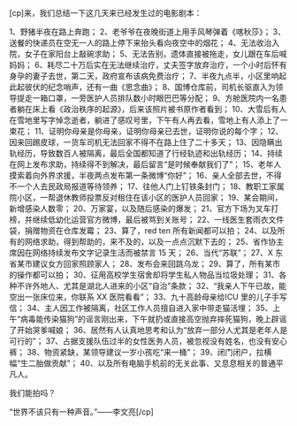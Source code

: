 [cp]来，我们总结一下这几天来已经发生过的电影剧本：

1、野猪半夜在路上奔跑；
2、老爷爷在夜晚街道上用手风琴弹着《喀秋莎》；
3、送餐的快递员在空无一人的路上停下来抬头看向夜空中的烟花；
4、无法收治入院，女子在家阳台上敲碗求助；
5、无法告别，遗体直接被拖走，女儿跟在车后喊妈妈；
6、耗尽二十万后实在无法继续治疗，丈夫签字放弃治疗，一个小时后怀有身孕的妻子去世，第二天，政府宣布该病免费治疗；
7、半夜九点半，小区里响起此起彼伏的纪念哨声，还有一曲《思念曲》；
8、国博仓库前，司机长驱直入为领导提走一箱口罩，一旁医护人员排队数小时眼巴巴等分配；
9、方舱医院内一名患者躺在床上看《政治秩序的起源》，后来该照片被书原作者看到；
10、大雪后有人在雪地里写字悼念逝者，躺进了感叹号里，下午有人再去看，雪地上有人添上了一束花；
11、证明你母亲是你母亲，证明你母亲已去世，证明你说的每个字；
12、因来回踢皮球，一货车司机无法回家不得不在路上住了二十多天；
13、因隐瞒出轨经历，导致数百人被隔离，最后全国都知道了行经轨迹和出轨经历；
14、持续在网上发布求助，持续得不到解决，最后留言“是时候奉献我们了”；
15、老年人摸索着向外界求援，半夜两点发布第一条微博“你好”；
16、亲人全部去世，不得不一个人去民政局报道等待领养；
17、往他人门上钉铁条封门；
18、教职工家属院小区，一帮退休教师投票反对租住在该小区的医护人员回家；
19、某会期间，新增感染人数零；
20、万家宴，以及随后感染的爆发；
21、官方下场为叉车打榜，并继续低幼化运营官方微博，最后被骂到关账号；
22、一线医生套雨衣文件袋，捐赠物资在仓库发霉；
23、算了，red ten 所有新闻都可以拍；
24、以及所有的网络求助，得到帮助的，来不及的，以及一点点沉默下去的；
25、省作协主席因在网络持续发布文字记录生活而被禁言 15 天；
26、当代“苏联”；
27、X 东省某市建议女方回家照顾家人；
28、发布会来回跳乌龙；
29、算了，所有某市的操作都可以拍；
30、征用高校学生宿舍却将学生私人物品当垃圾处理；
31、各种不许外地人、尤其是湖北人进来的小区“自治”条款；
32、“我亲人下午已故，能空出一张床位来，你联系 XX 医院看看”；
33、九十高龄母亲给ICU 里的儿子手写信；
34、主人因工作被隔离，社区工作人员擅自进入家中带走猫活埋；
35、上午“病毒能传染猫狗”的谣言刚出来，下午就扔或直接高空抛弃摔死猫狗，晚上辟谣了开始哭爹喊娘；
36、居然有人认真地思考和认为“放弃一部分人尤其是老年人是可行的”；
37、占据支援队伍过半的女性医务人员，被忽视没有姓名，也没有安心裤；
38、物资紧缺，某领导建议一岁小孩吃“来一桶”；
39、闭门闭户，拉横幅“生二胎做贡献”；
40、以及所有电脑手机前的无关此事、又息息相关的普通平凡人。

我们能拍吗？

“世界不该只有一种声音。”——李文亮[/cp]